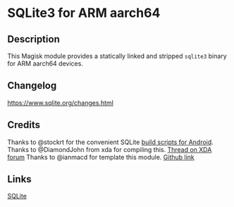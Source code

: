 # **SQLite3 for ARM aarch64**

## Description

This Magisk module provides a statically linked and stripped `sqlite3` binary for ARM aarch64 devices.

## Changelog

https://www.sqlite.org/changes.html

## Credits

Thanks to @stockrt for the convenient SQLite [build scripts for Android](https://github.com/stockrt/sqlite3-android).
Thanks to @DiamondJohn from xda for compiling this. [Thread on XDA forum](https://forum.xda-developers.com/t/new-sqlite3-binary-v3-43-2-for-all-devices.4273049/)
Thanks to @ianmacd for template this module. [Github link](https://github.com/ianmacd/SQLite3)

## Links
[SQLite](https://www.sqlite.org/)
